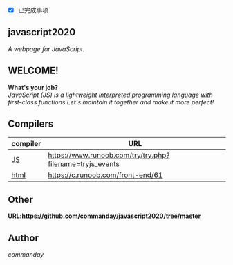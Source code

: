 - [x] 已完成事项
## javascript2020
*A webpage for JavaScript.*
## WELCOME!
**What's your job?**
</br>
*JavaScript (JS) is a lightweight interpreted programming language with first-class functions.Let's maintain it together and make it more perfect!*
## Compilers
| compiler | URL |
| ------ | ------ |
| [JS](https://www.runoob.com/try/try.php?filename=tryjs_events) | https://www.runoob.com/try/try.php?filename=tryjs_events |
| [html](https://c.runoob.com/front-end/61) | https://c.runoob.com/front-end/61 |
## Other
__URL:https://github.com/commanday/javascript2020/tree/master__
## Author
*commanday*
